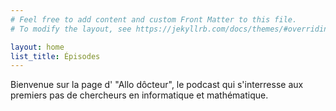 ```yaml
---
# Feel free to add content and custom Front Matter to this file.
# To modify the layout, see https://jekyllrb.com/docs/themes/#overriding-theme-defaults

layout: home
list_title: Épisodes
---
```



Bienvenue sur la page d' "Allo dôcteur", le podcast qui s'interresse aux premiers pas de chercheurs
en informatique et mathématique.
